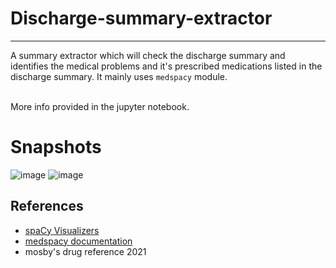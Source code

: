 # Discharge-summary-extractor
---
A summary extractor which will check the discharge summary and identifies the medical problems and it's prescribed medications listed in the discharge summary.
It mainly uses `medspacy` module.

<br>
More info provided in the jupyter notebook.

# Snapshots

![image](https://user-images.githubusercontent.com/23217592/204207539-ce0d48c2-2bc2-4302-9956-8da68b2d47f7.png)
![image](https://user-images.githubusercontent.com/23217592/204215113-a3d56609-77b6-44dc-a6c4-3c49fa2b4264.png)

## References
- [spaCy Visualizers](https://spacy.io/usage/visualizers)
- [medspacy documentation](https://github.com/medspacy/medspacy)
- mosby's drug reference 2021
